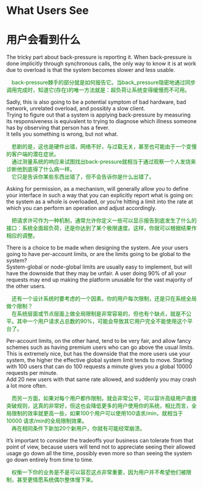 # What Users See
# 用户会看到什么
The tricky part about back-pressure is reporting it. When back-pressure is done implicitly through synchronous calls, the only way to know it is at work due to overload is that the system becomes slower and less usable.
<p></p> <font color="green">
&emsp;back-pressure棘手的部分就是如何报告它。当back_pressure隐密地通过同步调用完成时，知道它(存在)的唯一方法就是：超负荷让系统变得缓慢而不可用。
</font> <p></p>
Sadly, this is also going to be a potential symptom of bad hardware, bad network, unrelated overload, and possibly a slow client.<br>
Trying to figure out that a system is applying back-pressure by measuring its responsiveness is equivalent to trying to diagnose which illness someone has by observing that person has a fever.<br>
It tells you something is wrong, but not what.
<p></p> <font color="green">
&emsp;悲剧的是，这也是硬件出错，网络不好，与过载无关，甚至也可能由于一个变慢的客户端的潜在症状。<br>
&emsp;通过测量系统的响应来试图找出back-pressure就相当于通过观察一个人发烧来诊断他到底得了什么病一样。<br>
&emsp;它只是告诉你某些东西出错了，但不会告诉你是什么出错了。
</font> <p></p>
Asking for permission, as a mechanism, will generally allow you to define your interface in such a way that you can explicitly report what is going on: the system as a whole is overloaded, or you’re hitting a limit into the rate at which you can perform an operation and adjust accordingly.
<p></p> <font color="green">
&emsp;把请求许可作为一种机制，通常允许你定义一些可以显示报告到底发生了什么的接口：系统全面超负荷，还是你达到了某个极限速度。这样，你就可以根据结果作相应的调整。
</font> <p></p>
There is a choice to be made when designing the system. Are your users going to have per-account limits, or are the limits going to be global to the system?<br>
System-global or node-global limits are usually easy to implement, but will have the downside that they may be unfair. A user doing 90% of all your requests may end up
making the platform unusable for the vast majority of the other users.
<p></p> <font color="green">
&emsp;还有一个设计系统时要考虑的一个因素。你的用户每次限制，还是只在系统全局做个限制？<br>
&emsp;在系统层面或节点层面上做全局限制是非常容易的，但也有个缺点，就是不公平。其中一个用户请求占总数的90%，可能会导致其它用户完全不能使用这个平台了。
</font> <p></p>

Per-account limits, on the other hand, tend to be very fair, and allow fancy schemes such as having premium users who can go above the usual limits. This is extremely nice, but has the downside that the more users use your system, the higher the effective global system limit tends to move. Starting with 100 users that can do 100 requests a minute gives you a global 10000 requests per minute.<br>
Add 20 new users with that same rate allowed, and suddenly you may crash a lot more often.
<p></p> <font color="green">
&emsp;而另一方面，如果对每个用户都作限制，就会非常公平，可以容许高级用户直接突破规则，这真的非常好，但这也会降低更多的用户使用你的系统，相比而言，全局限制的效率就更高一些，如果100个用户可以使用100请求/min，就相当于10000 请求/min的全局限制效果。<br>
&emsp;再在相同条件下新加20个新用户，你就有可能经常崩溃。
</font> <p></p>
It’s important to consider the tradeoffs your business can tolerate from that point of view, because users will tend not to appreciate seeing their allowed usage go down all the time, possibly even more so than seeing the system go down entirely from time to time.
<p></p> <font color="green">
&emsp;权衡一下你的业务是不是可以容忍这点非常重要，因为用户并不希望他们被限制，甚至更情愿系统偶尔整体慢下来。
</font> <p></p>

